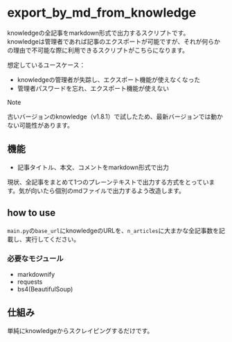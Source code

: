 # export_by_md_from_knowledge
knowledgeの全記事をmarkdown形式で出力するスクリプトです。  
knowledgeは管理者であれば記事のエクスポートが可能ですが、それが何らかの理由で不可能な際に利用できるスクリプトがこちらになります。

想定しているユースケース：
- knowledgeの管理者が失踪し、エクスポート機能が使えなくなった
- 管理者パスワードを忘れ、エクスポート機能が使えない

> [!NOTE]
> 古いバージョンのknowledge（v1.8.1）で試したため、最新バージョンでは動かない可能性があります。

## 機能
- 記事タイトル、本文、コメントをmarkdown形式で出力

現状、全記事をまとめて1つのプレーンテキストで出力する方式をとっています。気が向いたら個別のmdファイルで出力するよう改造します。

## how to use
`main.py`の`base_url`にknowledgeのURLを、`n_articles`に大まかな全記事数を記載し、実行してください。

### 必要なモジュール
- markdownify
- requests
- bs4(BeautifulSoup)


## 仕組み
単純にknowledgeからスクレイピングするだけです。
